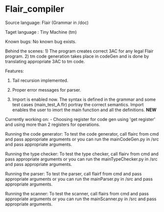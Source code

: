 # Flair_compiler

Source language: Flair (Grammar in /doc)

Taget language : Tiny Machine (tm)

Known bugs: No known bug exists.


Behind the scenes:
	1) The program creates correct 3AC for any legal Flair program.
	2) tm code generation takes place in codeGen and is done 
	   by translating appropriate 3AC to tm code.
	

Features: 
 1) Tail recursion implemented.
 2) Proper error messages for parser.
 
 3) Import is enabled now. The syntax is defined in the grammar and
    some test cases (main_test_A.flr)  portray the correct semantics.
    Import enables the user to imort the main function and all the definitions. **NEW**

Currently working on:
	- Choosing register for code gen using 'get register' and
	  using more than 2 registers for operations.
 
Running the code generator:
	To test the code generator, call flairc from cmd and pass appropriate arguments or
	you can run the mainCodeGen.py in /src and pass appropriate arguments.
	
	
Running the type checker:
	To test the type checker, call flairv from cmd and pass appropriate arguments or
	you can run the mainTypeChecker.py in /src and pass appropriate arguments.
	
	
Running the parser:
	To test the parser, call flairf from cmd and pass appropriate arguments or
	you can run the mainParser.py in /src and pass appropriate arguments.
	
	
Running the scanner:
	To test the scanner, call flairs from cmd and pass appropriate arguments or
	you can run the mainScanner.py in /src and pass appropriate arguments.
	
